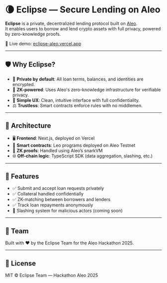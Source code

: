 # 🌘 Eclipse — Secure Lending on Aleo

**Eclipse** is a private, decentralized lending protocol built on [Aleo](https://aleo.org).  
It enables users to borrow and lend crypto assets with full privacy, powered by zero-knowledge proofs.

🔗 Live demo: [eclipse-aleo.vercel.app](https://eclipse-aleo.vercel.app/)

---

## 🛡️ Why Eclipse?

- 🔐 **Private by default**: All loan terms, balances, and identities are encrypted.
- 🧾 **ZK-powered**: Uses Aleo's zero-knowledge infrastructure for verifiable privacy.
- 🧠 **Simple UX**: Clean, intuitive interface with full confidentiality.
- ⚖️ **Trustless**: Smart contracts enforce rules with no middlemen.

---

## 🧱 Architecture

- 🖥️ **Frontend**: Next.js, deployed on Vercel  
- 🧠 **Smart contracts**: Leo programs deployed on Aleo Testnet  
- 🔐 **ZK proofs**: Handled using Aleo’s snarkVM  
- 🌐 **Off-chain logic**: TypeScript SDK (data aggregation, slashing, etc.)

---

## 🚀 Features

- ✅ Submit and accept loan requests privately
- ✅ Collateral handled confidentially
- ✅ ZK-matching between borrowers and lenders
- ✅ Track loan repayments anonymously
- 🚧 Slashing system for malicious actors (coming soon)

---

## 👥 Team
Built with ❤️ by the Eclipse Team for the Aleo Hackathon 2025.

---

## 🧾 License
MIT © Eclipse Team — Hackathon Aleo 2025
